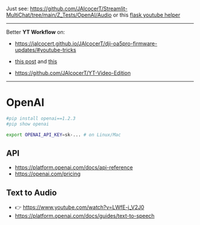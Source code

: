 Just see: https://github.com/JAlcocerT/Streamlit-MultiChat/tree/main/Z_Tests/OpenAI/Audio or this [flask youtube helper](https://github.com/JAlcocerT/py-speech-rater)

---

Better **YT Workflow** on:
 
* https://jalcocert.github.io/JAlcocerT/dji-oa5pro-firmware-updates/#youtube-tricks
* [this post](https://jalcocert.github.io/JAlcocerT/my-youtube-ai-workflow/) and [this](https://jalcocert.github.io/JAlcocerT/local-ai-audio/) 

* https://github.com/JAlcocerT/YT-Video-Edition

---

# OpenAI

```sh
#pip install openai==1.2.3
#pip show openai
```

```sh
export OPENAI_API_KEY=sk-... # on Linux/Mac
```

## API

* <https://platform.openai.com/docs/api-reference>
* <https://openai.com/pricing>

## Text to Audio

* 👉 <https://www.youtube.com/watch?v=LWfE-j_V2J0>
* <https://platform.openai.com/docs/guides/text-to-speech>